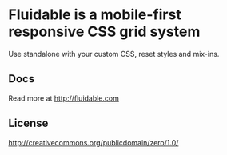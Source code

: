 # Fluidable is a mobile-first responsive CSS grid system

Use standalone with your custom CSS, reset styles and mix-ins.

## Docs

Read more at http://fluidable.com

## License

http://creativecommons.org/publicdomain/zero/1.0/
